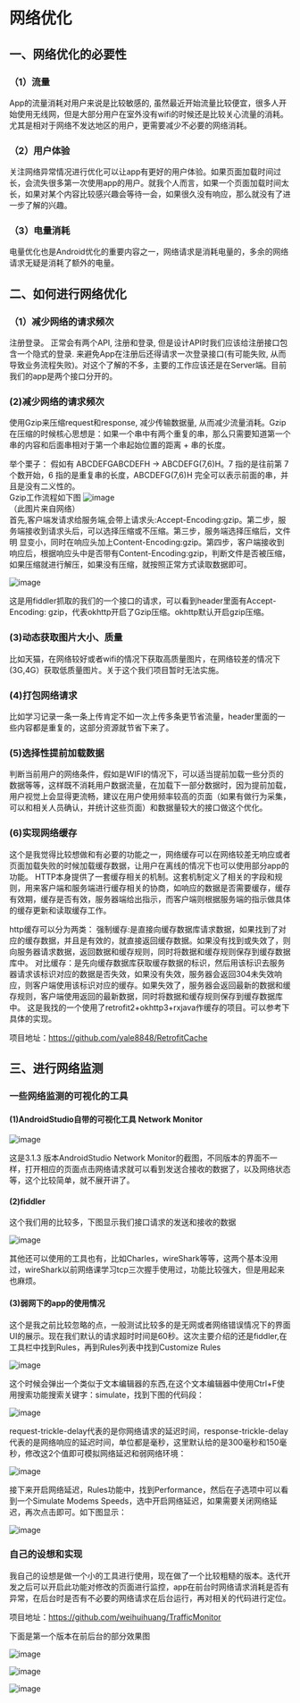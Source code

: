 # 网络优化  

## 一、网络优化的必要性  

### （1）流量
App的流量消耗对用户来说是比较敏感的, 虽然最近开始流量比较便宜，很多人开始使用无线网，但是大部分用户在室外没有wifi的时候还是比较关心流量的消耗。尤其是相对于网络不发达地区的用户，更需要减少不必要的网络消耗。  

### （2）用户体验  
关注网络异常情况进行优化可以让app有更好的用户体验。如果页面加载时间过长，会流失很多第一次使用app的用户。就我个人而言，如果一个页面加载时间太长，如果对某个内容比较感兴趣会等待一会，如果很久没有响应，那么就没有了进一步了解的兴趣。  

### （3）电量消耗
电量优化也是Android优化的重要内容之一，网络请求是消耗电量的，多余的网络请求无疑是消耗了额外的电量。  

## 二、如何进行网络优化  

### （1）减少网络的请求频次
注册登录。 正常会有两个API, 注册和登录, 但是设计API时我们应该给注册接口包含一个隐式的登录. 来避免App在注册后还得请求一次登录接口(有可能失败, 从而
导致业务流程失败)。对这个了解的不多，主要的工作应该还是在Server端。目前我们的app是两个接口分开的。  

### (2)减少网络的请求频次
使用Gzip来压缩request和response, 减少传输数据量, 从而减少流量消耗。Gzip在压缩的时候核心思想是：如果一个串中有两个重复的串，那么只需要知道第一个
串的内容和后面串相对于第一个串起始位置的距离 + 串的长度。  

举个栗子：
假如有 ABCDEFGABCDEFH → ABCDEFG(7,6)H。7 指的是往前第 7 个数开始，6 指的是重复串的长度，ABCDEFG(7,6)H 完全可以表示前面的串，并且是没有二义性的。  
Gzip工作流程如下图
![image](https://github.com/weihuihuang/MyAndroidStudyNotes/blob/master/pic/networkpics/gzip_pic.png)  
                                                （此图片来自网络）  
首先,客户端发请求给服务端,会带上请求头:Accept-Encoding:gzip。第二步，服务端接收到请求头后，可以选择压缩或不压缩。第三步，服务端选择压缩后，文件明
显变小，同时在响应头加上Content-Encoding:gzip。第四步，客户端接收到响应后，根据响应头中是否带有Content-Encoding:gzip，判断文件是否被压缩，如果压缩就进行解压，如果没有压缩，就按照正常方式读取数据即可。  

![image](https://github.com/weihuihuang/MyAndroidStudyNotes/blob/master/pic/networkpics/fildder.png)    

这是用fiddler抓取的我们的一个接口的请求，可以看到header里面有Accept-Encoding: gzip，代表okhttp开启了Gzip压缩。okhttp默认开启gzip压缩。  

### (3)动态获取图片大小、质量
比如天猫，在网络较好或者wifi的情况下获取高质量图片，在网络较差的情况下(3G,4G）获取低质量图片。关于这个我们项目暂时无法实施。  

### (4)打包网络请求
比如学习记录一条一条上传肯定不如一次上传多条更节省流量，header里面的一些内容都是重复的，这部分资源就节省下来了。  

### (5)选择性提前加载数据
判断当前用户的网络条件，假如是WIFI的情况下，可以适当提前加载一些分页的数据等等，这样既不消耗用户数据流量，在加载下一部分数据时，因为提前加载，用户视觉上会显得更流畅，建议在用户使用频率较高的页面（如果有做行为采集，可以和相关人员确认，并统计这些页面）和数据量较大的接口做这个优化。  

### (6)实现网络缓存
这个是我觉得比较想做和有必要的功能之一，网络缓存可以在网络较差无响应或者页面加载失败的时候加载缓存数据，让用户在离线的情况下也可以使用部分app的功能。
HTTP本身提供了一套缓存相关的机制。这套机制定义了相关的字段和规则，用来客户端和服务端进行缓存相关的协商，如响应的数据是否需要缓存，缓存有效期，缓存是否有效，服务器端给出指示，而客户端则根据服务端的指示做具体的缓存更新和读取缓存工作。    

http缓存可以分为两类：
强制缓存:是直接向缓存数据库请求数据，如果找到了对应的缓存数据，并且是有效的，就直接返回缓存数据。如果没有找到或失效了，则向服务器请求数据，返回数据和缓存规则，同时将数据和缓存规则保存到缓存数据库中。
对比缓存：是先向缓存数据库获取缓存数据的标识，然后用该标识去服务器请求该标识对应的数据是否失效，如果没有失效，服务器会返回304未失效响应，则客户端使用该标识对应的缓存。如果失效了，服务器会返回最新的数据和缓存规则，客户端使用返回的最新数据，同时将数据和缓存规则保存到缓存数据库中。
这是我找的一个使用了retrofit2+okhttp3+rxjava作缓存的项目。可以参考下具体的实现。  

项目地址：https://github.com/yale8848/RetrofitCache

## 三、进行网络监测  

### 一些网络监测的可视化的工具  

#### (1)AndroidStudio自带的可视化工具 Network Monitor  

![image](https://github.com/weihuihuang/MyAndroidStudyNotes/blob/master/pic/networkpics/network_monitor.png)  

这是3.1.3 版本AndroidStudio Network Monitor的截图，不同版本的界面不一样，打开相应的页面点击网络请求就可以看到发送合接收的数据了，以及网络状态等，这个比较简单，就不展开讲了。  

#### (2)fiddler
这个我们用的比较多，下图显示我们接口请求的发送和接收的数据  

![image](https://github.com/weihuihuang/MyAndroidStudyNotes/blob/master/pic/networkpics/fiddler_1.png)

其他还可以使用的工具也有，比如Charles，wireShark等等，这两个基本没用过，wireShark以前网络课学习tcp三次握手使用过，功能比较强大，但是用起来也麻烦。  
#### (3)弱网下的app的使用情况  

这个是我之前比较忽略的点，一般测试比较多的是无网或者网络错误情况下的界面UI的展示。现在我们默认的请求超时时间是60秒。这次主要介绍的还是fiddler,在工具栏中找到Rules，再到Rules列表中找到Customize Rules  

![image](https://github.com/weihuihuang/MyAndroidStudyNotes/blob/master/pic/networkpics/fiddler_3.png)    

这个时候会弹出一个类似于文本编辑器的东西,在这个文本编辑器中使用Ctrl+F使用搜索功能搜索关键字：simulate，找到下图的代码段：  

![image](https://github.com/weihuihuang/MyAndroidStudyNotes/blob/master/pic/networkpics/fiddler_4.png)    

request-trickle-delay代表的是你网络请求的延迟时间，response-trickle-delay代表的是网络响应的延迟时间，单位都是毫秒，这里默认给的是300毫秒和150毫秒，修改这2个值即可模拟网络延迟和弱网络环境：  

![image](https://github.com/weihuihuang/MyAndroidStudyNotes/blob/master/pic/networkpics/fiddler_5.png)  

接下来开启网络延迟，Rules功能中，找到Performance，然后在子选项中可以看到一个Simulate Modems Speeds，选中开启网络延迟，如果需要关闭网络延迟，再次点击即可。如下图显示： 

![image](https://github.com/weihuihuang/MyAndroidStudyNotes/blob/master/pic/networkpics/fiddler_6.png) 

### 自己的设想和实现  
我自己的设想是做一个小的工具进行使用，现在做了一个比较粗糙的版本。迭代开发之后可以开启此功能对修改的页面进行监控，app在前台时网络请求消耗是否有异常，在后台时是否有不必要的网络请求在后台运行，再对相关的代码进行定位。   

项目地址：https://github.com/weihuihuang/TrafficMonitor   

下面是第一个版本在前后台的部分效果图  

![image](https://github.com/weihuihuang/MyAndroidStudyNotes/blob/master/pic/networkpics/screenshot_1.jpg)    

![image](https://github.com/weihuihuang/MyAndroidStudyNotes/blob/master/pic/networkpics/screenshot_2.jpg)    

![image](https://github.com/weihuihuang/MyAndroidStudyNotes/blob/master/pic/networkpics/screenshot_3.jpg)   







